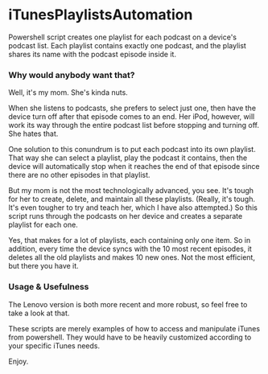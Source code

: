 # iTunesPlaylistsAutomation

Powershell script creates one playlist for each podcast on a device's podcast list.  Each playlist contains exactly one podcast, and the playlist shares its name with the podcast episode inside it.

### Why would anybody want that?

Well, it's my mom.  She's kinda nuts.

When she listens to podcasts, she prefers to select just one, then have the device turn off after that episode comes to an end.  Her iPod, however, will work its way through the entire podcast list before stopping and turning off.  She hates that.

One solution to this conundrum is to put each podcast into its own playlist.  That way she can select a playlist, play the podcast it contains, then the device will automatically stop when it reaches the end of that episode since there are no other episodes in that playlist.

But my mom is not the most technologically advanced, you see.  It's tough for her to create, delete, and maintain all these playlists.  (Really, it's tough.  It's even tougher to try and teach her, which I have also attempted.)  So this script runs through the podcasts on her device and creates a separate playlist for each one.

Yes, that makes for a lot of playlists, each containing only one item.  So in addition, every time the device syncs with the 10 most recent episodes, it deletes all the old playlists and makes 10 new ones.  Not the most efficient, but there you have it.

### Usage & Usefulness

The Lenovo version is both more recent and more robust, so feel free to take a look at that.

These scripts are merely examples of how to access and manipulate iTunes from powershell.  They would have to be heavily customized according to your specific iTunes needs.

Enjoy.
